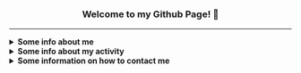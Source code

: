 <h3 align="center">Welcome to my Github Page! 👋</h3>

***

<details><summary><strong>Some info about me</strong></summary><p>

- 🙋‍♂️ My name is **Vladislav** *(Владислав)*
-  🎂 I'm **17** years old
   - 📆 I celebrate my birthday on **June 22**
- 🏠 I'm currently living in **Gomel, Belarus** *(My hometown)*
  - 🚄 I dream of moving to **St. Petersburg, Russia**
- 🏫 I am currently studying at **Gomel State University**
  - **Faculty:** Mathematics and Programming Technologies
  - **Specialty:** Applied Informatics
  - Enrolled in **full-time** training
- 🗣 My primary language is **Russian**, but in most cases I'm trying to speak **English** *(Approximate level: B1)*
- 💕 I am very passionate about **music** and **mobile photography**, as well as **creating beautiful interfaces** and **interesting projects on Python**
- 👨‍🎓 Got the **Github Student Developer Pack** on **October 1**
- 📷 Currently my profile picture is **Mirai Kuriyama** from **Kyoukai no Kanata**

</p></details>

<details><summary><strong>Some info about my activity</strong></summary><p>

- 🔭 I’m currently working on **Ghosty** project
- 📚 I'm currently learning:
  - **C** *(Why not? + University requirement)*
  - **Python** *(I'm trying to use it in unusual scenarios and for some interesting scripts)*
- ⌛ I'm currently set on hold:
  - **SQL** *(For using in new version of my bot)*
- 🌱 I’m want to learn in future:
  - **HTML + CSS (Intermediate)** *(Mostly for quickly creating great websites)*
  - **JavaScript**
  - **JavaScript Things**
    - **TypeScript** *(To enhance JavaScript power)*
    - **Node.js, Electron, React, Angular.js, Vue** *(For making something interesting)*
  - **C++** *(Was impressed by the flexibility and nativeness of the language / Will learn after C)*
  - **Ren'Py** *(Yep, I was inspired by DDLC in 2020 (-_-) and want to create some VN in future...)*
- 🏆 I'm currently finished learning:
   - **Pascal** *(University requirement. Learned the basis for comfortable work in the future)*
- 🚧 I'm contributed in:
   - [**ru.javascript.info**](https://github.com/javascript-tutorial/ru.javascript.info) - Fixed a broken link, nothing else :(
      - PR: https://github.com/javascript-tutorial/ru.javascript.info/pull/733
   - [**archinstall**](https://github.com/archlinux/archinstall)
      - PRs: https://github.com/archlinux/archinstall/pulls?q=is%3Apr+author%3ASecondThundeR
- 🛠 I'm currently have such projects *(Projects are arranged in chronological order)*:
  - **Main Projects:**
     - [**Project Aether**](https://secondthunder.github.io) — My personal landing page, written on pure HTML/CSS/JS *(Planning to move on React.js :D)*
     - [**Scroball X**](https://github.com/SecondThundeR/Scroball-X) — Fork of [Scroball](https://github.com/peterjosling/scroball) by Peter Josling, where I made some changes to provide Google-like Material UI, Adless UX, Dark Theme and many other visual improvements
       - Status: **Archived** 
     - [**DokiDoki-RenPy**](https://github.com/SecondThundeR/DokiDoki-RenPy) — Decompile of Doki Doki Literature Club for internal use in RenPy Launcher, e.g. modification or self-learning *(Because code of DDLC's minigames and "glitches" is awesome, even in our time)*
       - But, there are a lot of repositories with decompiled code of this game, what is the advantage of your repository?
         - To begin with, I organized the necessary files and deleted unnecessary folders that are not used when interacting with the game in RenPy
         - The code was formatted for best readability when editing
         - And...here's a pretty nice README ;)
     - [**Ghosty!**](https://github.com/SecondThundeR/ghosty) — Some random bot for Discord which was created just for fun and for some educational purposes *(Made with Discord.py library)*
     - [**Webhook-Notifier**](https://github.com/SecondThundeR/Webhook-Notifier) - Simple Python script for posting to Discord *(Written as submodule for main bot)*
     - [**Name Generator**](https://github.com/SecondThundeR/namegen) - Python script to get a random name + username using a random name and brand name as surname. Made as a result of one joke in the local chat ...
       - Status: **Not maintained**
     - [**CodeStats to VK**](https://github.com/SecondThundeR/codestats-to-vk) - Python script to get data from CodeStats API and set status on VK
  - **Figma Projects:**
    - [**OrbitReader**](https://www.figma.com/file/GsnLhc0IVJnofPt6yw3JZW/Orbit) — A quick sketch for one unreleased app
      - Status: **Archived**
    - [**Project Delta**](https://www.figma.com/file/Sk8zK5CWB7XjqRE0Uq5T04/Project-Delta) — Sketch and ideas for interesting player design
      - Status: **Not maintained**

</p></details>

<details><summary><strong>Some information on how to contact me</strong></summary><p>

- 🌍 Websites, where you can find me:
  - **[VK](https://vk.com/secondthunder)** *(Me in VKontakte)*
  - **[Twitter](https://twitter.com/scndthndr)** *(Don't even try to find an amazing tweets here. I'm using Twitter more for lurking)*
  - **[Instagram](https://instagram.com/AwayFromGalaxy)** *(Here I'm posting my pictures (Not regularly but sometimes))*
  - **[Last.fm](https://last.fm/user/AwayFromGalaxy)** *(Here you can find what I'm listening right now and explore what I have been listening to during the entire creation of my account)*
  - **[Spotify](https://open.spotify.com/user/secondthunder)** *(Just my social page on Spotify. Feel free to follow me and listen to my self curated playlist at the bottom of the page)*
  - **[Code::Stats](https://codestats.net/users/AwayFromGalaxy)** *(My coding activity outside of Github)*
  - **Discord : SecondThundeR#4467** *(Place where I mostly online)*
  - *The list is not over yet (Perhaps it will be updated when I remember some more links.)*

- 📫 The best way you can reach me:
  - ✈ **[Telegram](https://t.me/secondthunder)** *(Don't be shy to write to me first)*
  - 📧 **Email - awayfromgalaxy@gmail.com** *(I will answer as soon as I receive notification)*
  - 🕖 My active time: **From 9 A.M. till 12 P.M.**

</p></details>
